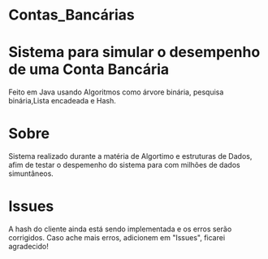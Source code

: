 # Contas_Bancárias

# Sistema para simular o desempenho de uma Conta Bancária
Feito em Java usando Algoritmos como árvore binária, pesquisa binária,Lista encadeada e Hash. 

# Sobre
Sistema realizado durante a matéria de Algortimo e estruturas de Dados, afim de testar o despemenho do sistema para com milhões de dados
simuntâneos.

# Issues
A hash do cliente ainda está sendo implementada e os erros serão corrigidos. Caso ache mais erros, adicionem em "Issues",
ficarei agradecido!

